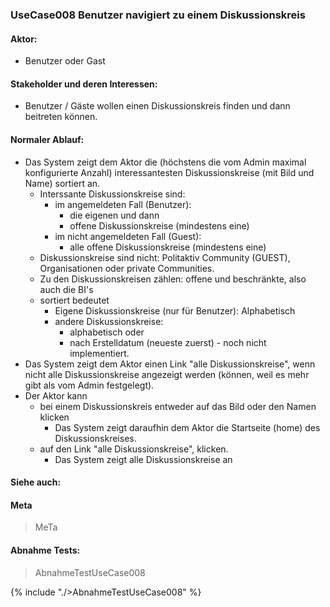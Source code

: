
### UseCase008 Benutzer navigiert zu einem Diskussionskreis

#### Aktor:
 * Benutzer oder Gast


#### Stakeholder und deren Interessen:
 * Benutzer / Gäste wollen einen Diskussionskreis finden und dann beitreten können.


#### Normaler Ablauf:
 * Das System zeigt dem Aktor die (höchstens die vom Admin maximal konfigurierte Anzahl) interessantesten Diskussionskreise (mit Bild und Name) sortiert an.
   * Interssante Diskussionskreise sind:
     * im angemeldeten Fall (Benutzer):
       * die eigenen und dann
       * offene Diskussionskreise (mindestens eine)
     * im nicht angemeldeten Fall (Guest):
       * alle offene Diskussionskreise (mindestens eine)
   * Diskussionskreise sind nicht: Politaktiv Community (GUEST), Organisationen oder private Communities.
   * Zu den Diskussionskreisen zählen: offene und beschränkte, also auch die BI's
   * sortiert bedeutet
     * Eigene Diskussionskreise (nur für Benutzer): Alphabetisch
     * andere Diskussionskreise:
       * alphabetisch oder
       * nach Erstelldatum (neueste zuerst) - noch nicht implementiert.
 * Das System zeigt dem Aktor einen Link "alle Diskussionskreise", wenn nicht alle Diskussionskreise angezeigt werden (können, weil es mehr gibt als vom Admin festgelegt).
 * Der Aktor kann
   * bei einem Diskussionskreis entweder auf das Bild oder den Namen klicken
     * Das System zeigt daraufhin dem Aktor die Startseite (home) des Diskussionskreises.
   * auf den Link "alle Diskussionskreise", klicken.
     * Das System zeigt alle Diskussionskreise an


#### Siehe auch:

#### Meta
>MeTa


#### Abnahme Tests:
>AbnahmeTestUseCase008

{% include "./>AbnahmeTestUseCase008" %}
